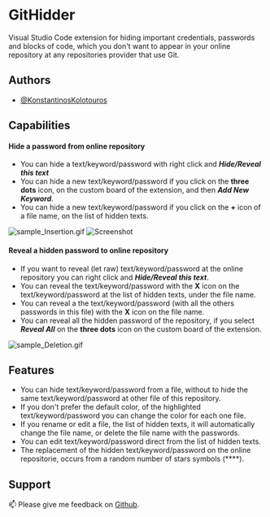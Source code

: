 
# GitHidder

Visual Studio Code extension for hiding important credentials, passwords and blocks of code, which you don't want to appear in your online repository at any repositories provider that use Git.


## Authors

- [@KonstantinosKolotouros](https://github.com/KonstantinosKol)


## Capabilities

####  Hide a password from online repository
- You can hide a text/keyword/password with right click and ***Hide/Reveal this text***
- You can hide a new text/keyword/password if you click on the **three dots** icon, on the custom board of the extension, and then ***Add New Keyword***.
- You can hide a new text/keyword/password if you click on the **+** icon of a file name, on the list of hidden texts.

![sample_Insertion.gif](https://github.com/KonstantinosKol/GitHidder/main/media/sample_Insertion.gif)
![Screenshot](https://github.com/KonstantinosKol/GitHidder/media/main/sample.png?raw=true)

####  Reveal a hidden password to online repository
- If you want to reveal (let raw) text/keyword/password at the online repository you can right click and ***Hide/Reveal this text***.
- You can reveal the text/keyword/password with the **X** icon on the text/keyword/password at the list of hidden texts, under the file name.
- You can reveal a the text/keyword/password (with all the others passwords in this file) with the **X** icon on the file name. 
- You can reveal all the hidden password of the repository, if you select ***Reveal All*** on the **three dots** icon on the custom board of the extension.

![sample_Deletion.gif](https://github.com/KonstantinosKol/GitHidder/main/media/sample_Deletion.gif)

## Features

- You can hide text/keyword/password from a file, without to hide the same text/keyword/password at other file of this repository.
- If you don't prefer the default color, of the highlighted text/keyword/password you can change the color for each one file.
- If you rename or edit a file, the list of hidden texts, it will automatically change the file name, or delete the file name with the passwords.
- You can edit text/keyword/password direct from the list of hidden texts.
- The replacement of the hidden text/keyword/password on the online repositorie, occurs from a random number of stars symbols (****).
##  Support

📫 Please give me feedback on [Github](https://github.com/KonstantinosKol).

